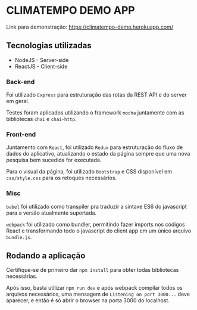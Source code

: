 # CLIMATEMPO DEMO APP

Link para demonstração: https://climatempo-demo.herokuapp.com/

## Tecnologias utilizadas

* NodeJS - Server-side
* ReactJS - Client-side

### Back-end

Foi utilizado `Express` para estruturação das rotas da REST API e do server em geral.

Testes foram aplicados utilizando o framework `mocha` juntamente com as bibliotecas `chai` e `chai-http`.

### Front-end

Juntamento com `React`, foi utilizado `Redux` para estruturação do fluxo de dados do aplicativo, atualizando o estado da página sempre que uma nova pesquisa bem sucedida for executada.

Para o visual da página, foi utilizado `Bootstrap` e CSS disponível em `css/style.css` para os retoques necessários.

### Misc

`babel` foi utilizado como transpiler pra traduzir a sintaxe ES6 do javascript para a versão atualmente suportada.

`webpack` foi utilizado como bundler, permitindo fazer imports nos códigos React e transformando todo o javascript do client app em um único arquivo `bundle.js`.

## Rodando a aplicação

Certifique-se de primeiro dar `npm install` para obter todas bibliotecas necessárias.

Após isso, basta utilizar `npm run dev` e após webpack compilar todos os arquivos necessários, uma mensagem de `Listening on port 3000...` deve aparecer, e então é só abrir o browser na porta 3000 do localhost.